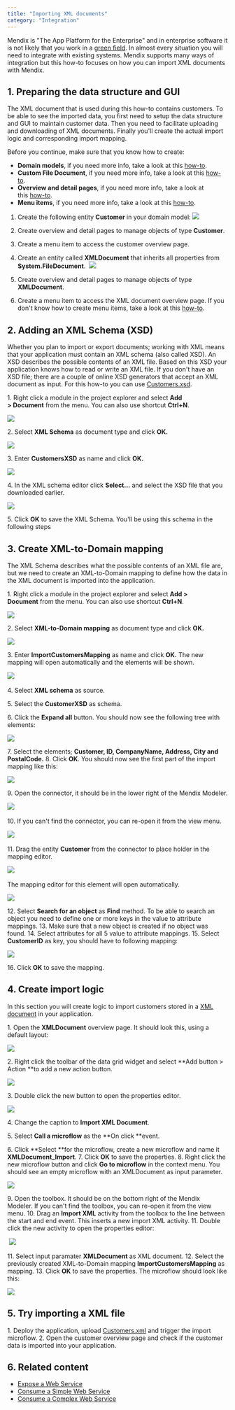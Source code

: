 ```yaml
---
title: "Importing XML documents"
category: "Integration"
---
```


Mendix is "The App Platform for the Enterprise" and in enterprise software it is not likely that you work in a [green field](https://en.wikipedia.org/wiki/Greenfield_project). In almost every situation you will need to integrate with existing systems. Mendix supports many ways of integration but this how-to focuses on how you can import XML documents with Mendix.

## 1\. Preparing the data structure and GUI

The XML document that is used during this how-to contains customers. To be able to see the imported data, you first need to setup the data structure and GUI to maintain customer data. Then you need to facilitate uploading and downloading of XML documents. Finally you'll create the actual import logic and corresponding import mapping.

Before you continue, make sure that you know how to create:

*   **Domain models**, if you need more info, take a look at this [how-to](creating-a-basic-data-layer).
*   **Custom File Document**, if you need more info, take a look at this [how-to](working-with-images-and-files).
*   **Overview and detail pages**, if you need more info, take a look at this [how-to](creating-your-first-two-overview-and-detail-pages).
*   **Menu items**, if you need more info, take a look at this [how-to](setting-up-the-navigation-structure).

1.  Create the following entity **Customer** in your domain model:
    ![](attachments/7831653/17662023.png)

2.  Create overview and detail pages to manage objects of type **Customer**.
3.  Create a menu item to access the customer overview page.
4.  Create an entity called **XMLDocument** that inherits all properties from **System.FileDocument**. 
    ![](attachments/7831653/8945900.png)
5.  Create overview and detail pages to manage objects of type **XMLDocument**.
6.  Create a menu item to access the XML document overview page. If you don't know how to create menu items, take a look at this [how-to](setting-up-the-navigation-structure).

## 2\. Adding an XML Schema (XSD)

Whether you plan to import or export documents; working with XML means that your application must contain an XML schema (also called XSD). An XSD describes the possible contents of an XML file. Based on this XSD your application knows how to read or write an XML file. If you don't have an XSD file; there are a couple of online XSD generators that accept an XML document as input. For this how-to you can use [Customers.xsd](attachments/7831653/8945815.xsd).

1\. Right click a module in the project explorer and select **Add > Document** from the menu. You can also use shortcut **Ctrl+N**.

![](attachments/7831653/8028202.png)

2\. Select **XML Schema** as document type and click **OK.**

![](attachments/7831653/8028203.png)

3\. Enter **CustomersXSD** as name and click **OK.**

![](attachments/7831653/8028204.png)

4\. In the XML schema editor click **Select...** and select the XSD file that you downloaded earlier.

![](attachments/7831653/8945810.png)

5\. Click **OK** to save the XML Schema. You'll be using this schema in the following steps

## 3\. Create XML-to-Domain mapping

The XML Schema describes what the possible contents of an XML file are, but we need to create an XML-to-Domain mapping to define how the data in the XML document is imported into the application.

1\. Right click a module in the project explorer and select **Add > Document** from the menu. You can also use shortcut **Ctrl+N**.

![](attachments/7831653/8028202.png)

2\. Select **XML-to-Domain mapping** as document type and click **OK.** 

![](attachments/7831653/8028209.png)

3. Enter **ImportCustomersMapping** as name and click **OK.** The new mapping will open automatically and the elements will be shown.

![](attachments/7831653/8028211.png)  

4\. Select **XML schema** as source.

5\. Select the **CustomerXSD** as schema.

6\. Click the **Expand all** button. You should now see the following tree with elements: 

![](attachments/7831653/8945811.png)

7\. Select the elements; **Customer, ID, CompanyName, Address, City and PostalCode.**
8\. Click **OK**. You should now see the first part of the import mapping like this:

![](attachments/7831653/8945812.png)

9\. Open the connector, it should be in the lower right of the Mendix Modeler.

![](attachments/7831653/8028217.png) 

10\. If you can't find the connector, you can re-open it from the view menu. 

![](attachments/7831653/8028218.png) 

11\. Drag the entity **Customer** from the connector to place holder in the mapping editor. 

![](attachments/7831653/8028219.png) 

The mapping editor for this element will open automatically. 

![](attachments/7831653/8945813.png)

12\. Select **Search for an object** as **Find** method. To be able to search an object you need to define one or more keys in the value to attribute mappings.
13\. Make sure that a new object is created if no object was found.
14\. Select attributes for all 5 value to attribute mappings.
15\. Select **CustomerID** as key, you should have to following mapping: 

![](attachments/7831653/8945814.png)

16\. Click **OK** to save the mapping.

## 4\. Create import logic

In this section you will create logic to import customers stored in a [XML document](attachments/7831653/8945816.xml) in your application.

1\. Open the **XMLDocument** overview page. It should look this, using a default layout:

![](attachments/7831653/17662024.png)

2\. Right click the toolbar of the data grid widget and select **Add button > Action **to add a new action button.

![](attachments/7831653/17662025.png)

3\. Double click the new button to open the properties editor.

![](attachments/7831653/17662026.png)

4\. Change the caption to **Import XML Document**.

5\. Select **Call a microflow** as the **On click **event.

6\. Click **Select **for the microflow, create a new microflow and name it **XMLDocument_Import**.
7\. Click **OK** to save the properties.
8\. Right click the new microflow button and click **Go to microflow** in the context menu. You should see an empty microflow with an XMLDocument as input parameter.

![](attachments/7831653/8028231.png)

9\. Open the toolbox. It should be on the bottom right of the Mendix Modeler. If you can't find the toolbox, you can re-open it from the view menu.
10\. Drag an **Import XML** activity from the toolbox to the line between the start and end event. This inserts a new import XML activity.
11. Double click the new activity to open the properties editor:

 ![](attachments/7831653/8028232.png)

11\. Select input paramater **XMLDocument** as XML document.
12. Select the previously created XML-to-Domain mapping **ImportCustomersMapping** as mapping.
13\. Click **OK** to save the properties. The microflow should look like this:

![](attachments/7831653/8028233.png)

## 5\. Try importing a XML file

1\. Deploy the application, upload [Customers.xml](attachments/7831653/8945816.xml) and trigger the import microflow.
2. Open the customer overview page and check if the customer data is imported into your application.

## 6\. Related content

*   [Expose a Web Service](consuming-a-complex-web-service)
*   [Consume a Simple Web Service](consuming-a-simple-web-service)
*   [Consume a Complex Web Service](consuming-a-complex-web-service)
